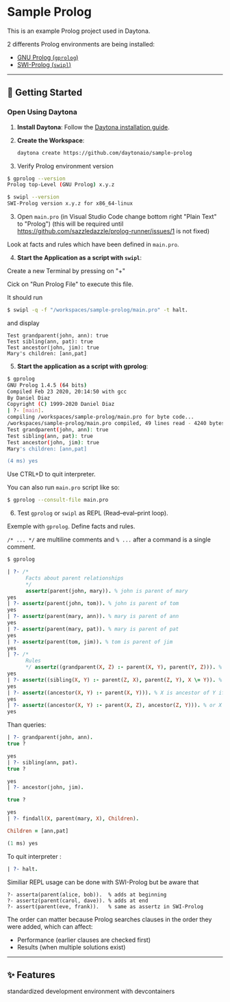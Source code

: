 # Sample Prolog

This is an example Prolog project used in Daytona.

2 differents Prolog environments are being installed:

- [GNU Prolog (`gprolog`)](http://www.gprolog.org/)
- [SWI-Prolog (`swipl`)](https://www.swi-prolog.org/)

---

## 🚀 Getting Started  

### Open Using Daytona  

1. **Install Daytona**: Follow the [Daytona installation guide](https://www.daytona.io/docs/installation/installation/).  
2. **Create the Workspace**:  
   ```bash  
   daytona create https://github.com/daytonaio/sample-prolog
   ```

3. Verify Prolog environment version

```bash
$ gprolog --version
Prolog top-Level (GNU Prolog) x.y.z
```

```bash  
$ swipl --version
SWI-Prolog version x.y.z for x86_64-linux
```

3. Open `main.pro` (in Visual Studio Code change bottom right "Plain Text" to "Prolog")
(this will be required until https://github.com/sazzledazzle/prolog-runner/issues/1 is not fixed)

Look at facts and rules which have been defined in `main.pro`.

4. **Start the Application as a script with `swipl`**:  

Create a new Terminal by pressing on "+"

Cick on "Run Prolog File" to execute this file.

It should run

```bash
$ swipl -q -f "/workspaces/sample-prolog/main.pro" -t halt.
```

and display

```
Test grandparent(john, ann): true
Test sibling(ann, pat): true
Test ancestor(john, jim): true
Mary's children: [ann,pat]
```

5. **Start the application as a script with gprolog**:

```bash
$ gprolog
GNU Prolog 1.4.5 (64 bits)
Compiled Feb 23 2020, 20:14:50 with gcc
By Daniel Diaz
Copyright (C) 1999-2020 Daniel Diaz
| ?- [main].
compiling /workspaces/sample-prolog/main.pro for byte code...
/workspaces/sample-prolog/main.pro compiled, 49 lines read - 4240 bytes written, 51 ms
Test grandparent(john, ann): true
Test sibling(ann, pat): true
Test ancestor(john, jim): true
Mary's children: [ann,pat]

(4 ms) yes
```

Use CTRL+D to quit interpreter.

You can also run `main.pro` script like so:

```bash
$ gprolog --consult-file main.pro
```

6. Test `gprolog` or `swipl` as REPL (Read–eval–print loop).

Exemple with `gprolog`. Define facts and rules.

`/* ... */` are multiline comments and `% ...` after a command is a single comment.

```bash
$ gprolog
```
```prolog
| ?- /*
      Facts about parent relationships
      */
      assertz(parent(john, mary)). % john is parent of mary
yes
| ?- assertz(parent(john, tom)). % john is parent of tom
yes
| ?- assertz(parent(mary, ann)). % mary is parent of ann
yes
| ?- assertz(parent(mary, pat)). % mary is parent of pat
yes
| ?- assertz(parent(tom, jim)). % tom is parent of jim
yes
| ?- /*
      Rules
      */ assertz((grandparent(X, Z) :- parent(X, Y), parent(Y, Z))). % X is grandparent of Z if X is parent of Y and Y is parent of Z
yes
| ?- assertz((sibling(X, Y) :- parent(Z, X), parent(Z, Y), X \= Y)). % X is sibling of Y if they share a parent and are not the same person
yes
| ?- assertz((ancestor(X, Y) :- parent(X, Y))). % X is ancestor of Y if X is parent of Y
yes
| ?- assertz((ancestor(X, Y) :- parent(X, Z), ancestor(Z, Y))). % or X is parent of someone who is ancestor of Y
yes
```

Than queries:
```prolog
| ?- grandparent(john, ann).
true ?

yes
| ?- sibling(ann, pat).
true ?

yes
| ?- ancestor(john, jim).

true ?

yes
| ?- findall(X, parent(mary, X), Children).

Children = [ann,pat]

(1 ms) yes
```

To quit interpreter :
```prolog
| ?- halt.
```

Similiar REPL usage can be done with SWI-Prolog but be aware that

```
?- asserta(parent(alice, bob)).  % adds at beginning
?- assertz(parent(carol, dave)). % adds at end
?- assert(parent(eve, frank)).   % same as assertz in SWI-Prolog
```

The order can matter because Prolog searches clauses in the order they were added, which can affect:

- Performance (earlier clauses are checked first)
- Results (when multiple solutions exist)

---

## ✨ Features  

standardized development environment with devcontainers

